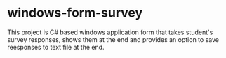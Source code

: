 # windows-form-survey
This project is C# based windows application form that takes student's survey responses, shows them at the end and provides an option to save reesponses to text file at the end.
